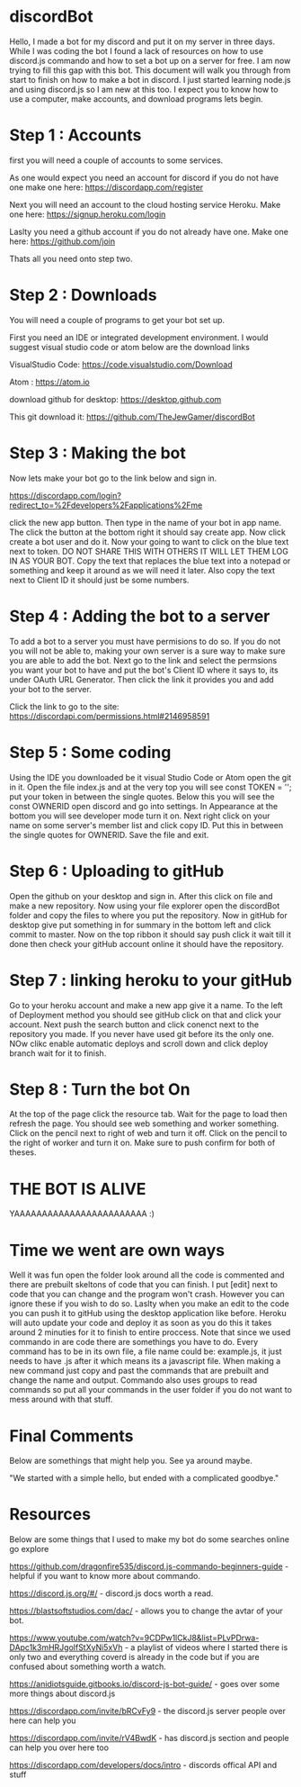 # discordBot
Hello, I made a bot for my discord and put it on my server in three days. While I was coding the bot I found a lack of resources on how to use discord.js commando and how to set a bot up on a server for free. I am now trying to fill this gap with this bot. This document will walk you through from start to finish on how to make a bot in discord. I just started learning node.js and using discord.js so I am new at this too. I expect you to know how to use a computer, make accounts, and download programs lets begin.

# Step 1 : Accounts
first you will need a couple of accounts to some services.
 
As one would expect you need an account for discord if you do not have one make one here: https://discordapp.com/register

Next you will need an account to the cloud hosting service Heroku. Make one here: https://signup.heroku.com/login

Laslty you need a github account if you do not already have one. Make one here: https://github.com/join

Thats all you need onto step two.

# Step 2 : Downloads

You will need a couple of programs to get your bot set up.

First you need an IDE or integrated development environment. I would suggest visual studio code or atom below are the download links

VisualStudio Code: https://code.visualstudio.com/Download

Atom : https://atom.io

download github for desktop: https://desktop.github.com

This git download it: https://github.com/TheJewGamer/discordBot

# Step 3 : Making the bot

Now lets make your bot go to the link below and sign in.

https://discordapp.com/login?redirect_to=%2Fdevelopers%2Fapplications%2Fme

click the new app button. Then type in the name of your bot in app name. The click the button at the bottom right it should say create app. Now click create a bot user and do it. Now your going to want to click on the blue text next to token. DO NOT SHARE THIS WITH OTHERS IT WILL LET THEM LOG IN AS YOUR BOT. Copy the text that replaces the blue text into a notepad or something and keep it around as we will need it later. Also copy the text next to Client ID it should just be some numbers.

# Step 4 : Adding the bot to a server

To add a bot to a server you must have permisions to do so. If you do not you will not be able to, making your own server is a sure way to make sure you are able to add the bot. Next go to the link and select the permsions you want your bot to have and put the bot's Client ID where it says to, its under OAuth URL Generator. Then click the link it provides you and add your bot to the server.

Click the link to go to the site: https://discordapi.com/permissions.html#2146958591

# Step 5 : Some coding

Using the IDE you downloaded be it visual Studio Code or Atom open the git in it. Open the file index.js and at the very top you will see const TOKEN = ''; put your token in between the single quotes. Below this you will see the const OWNERID open discord and go into settings. In Appearance at the bottom you will see developer mode turn it on. Next right click on your name on some server's member list and click copy ID. Put this in between the single quotes for OWNERID. Save the file and exit.

# Step 6 : Uploading to gitHub

Open the github on your desktop and sign in. After this click on file and make a new repository. Now using your file explorer open the discordBot folder and copy the files to where you put the repository. Now in gitHub for desktop give put something in for summary in the bottom left and click commit to master. Now on the top ribbon it should say push click it wait till it done then check your gitHub account online it should have the repository.

# Step 7 : linking heroku to your gitHub

Go to your heroku account and make a new app give it a name. To the left of Deployment method you should see gitHub click on that and click your account. Next push the search button and click conenct next to the repository you made. If you never have used git before its the only one. NOw clikc enable automatic deploys and scroll down and click deploy branch wait for it to finish.

# Step 8 : Turn the bot On

At the top of the page click the resource tab. Wait for the page to load then refresh the page. You should see web something and worker something. Click on the pencil next to right of web and turn it off. Click on the pencil to the right of worker and turn it on. Make sure to push confirm for both of theses.

# THE BOT IS ALIVE

YAAAAAAAAAAAAAAAAAAAAAAAA :)

# Time we went are own ways

Well it was fun open the folder look around all the code is commented and there are prebuilt skeltons of code that you can finish. I put [edit] next to code that you can change and the program won't crash. However you can ignore these if you wish to do so. Laslty when you make an edit to the code you can push it to gitHub using the desktop application like before. Heroku will auto update your code and deploy it as soon as you do this it takes around 2 minuties for it to finish to entire proccess. Note that since we used commando in are code there are somethings you have to do. Every command has to be in its own file, a file name could be: example.js, it just needs to have .js after it which means its a javascript file. When making a new command just copy and past the commands that are prebuilt and change the name and output. Commando also uses groups to read commands so put all your commands in the user folder if you do not want to mess around with that stuff.

# Final Comments

Below are somethings that might help you. See ya around maybe. 

"We started with a simple hello, but ended with a complicated goodbye."


# Resources
Below are some things that I used to make my bot do some searches online go explore

https://github.com/dragonfire535/discord.js-commando-beginners-guide - helpful if you want to know more about commando.

https://discord.js.org/#/ - discord.js docs worth a read.

https://blastsoftstudios.com/dac/ - allows you to change the avtar of your bot.

https://www.youtube.com/watch?v=9CDPw1lCkJ8&list=PLvPDrwa-DApc1k3mHRJgolfStXyNi5xVh - a playlist of videos where I started there is only two and everything coverd is already in the code but if you are confused about something worth a watch.

https://anidiotsguide.gitbooks.io/discord-js-bot-guide/ - goes over some more things about discord.js

https://discordapp.com/invite/bRCvFy9 - the discord.js server people over here can help you

https://discordapp.com/invite/rV4BwdK - has discord.js section and people can help you over here too

https://discordapp.com/developers/docs/intro - discords offical API and stuff
